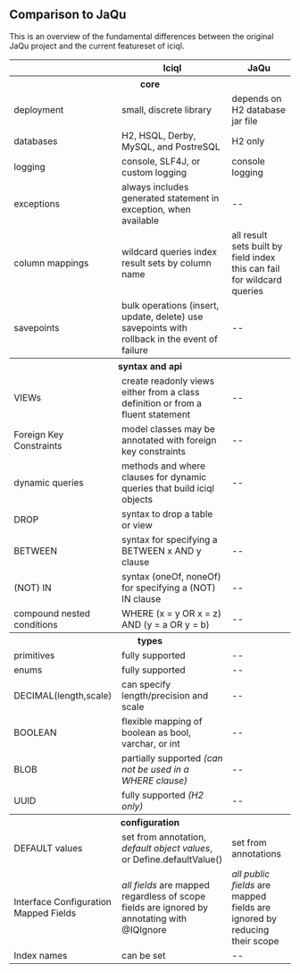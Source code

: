 
## Comparison to JaQu 

This is an overview of the fundamental differences between the original JaQu project and the current featureset of iciql.  

<table class="table">
<tr><th></th><th>Iciql</th><th>JaQu</th></tr>
<tr><th colspan="3">core</th></tr>
<tr><td>deployment</td><td>small, discrete library</td><td>depends on H2 database jar file</td></tr>
<tr><td>databases</td><td>H2, HSQL, Derby, MySQL, and PostreSQL</td><td>H2 only</td></tr>
<tr><td>logging</td><td>console, SLF4J, or custom logging</td><td>console logging</td></tr>
<tr><td>exceptions</td><td>always includes generated statement in exception, when available</td><td>--</td></tr>
<tr><td>column mappings</td><td>wildcard queries index result sets by column name</td><td>all result sets built by field index<br/>this can fail for wildcard queries</td></tr>
<tr><td>savepoints</td><td>bulk operations (insert, update, delete) use savepoints with rollback in the event of failure</td><td>--</td></tr>
<tr><th colspan="3">syntax and api</th></tr>
<tr><td>VIEWs</td><td>create readonly views either from a class definition or from a fluent statement</td><td>--</td></tr>
<tr><td>Foreign Key Constraints</td><td>model classes may be annotated with foreign key constraints</td><td>--</td></tr>
<tr><td>dynamic queries</td><td>methods and where clauses for dynamic queries that build iciql objects</td><td>--</td></tr>
<tr><td>DROP</td><td>syntax to drop a table or view</td><td></td></tr>
<tr><td>BETWEEN</td><td>syntax for specifying a BETWEEN x AND y clause</td><td>--</td></tr>
<tr><td>(NOT) IN</td><td>syntax (oneOf, noneOf) for specifying a (NOT) IN clause</td><td>--</td></tr>
<tr><td>compound nested conditions</td><td>WHERE (x = y OR x = z) AND (y = a OR y = b)</td><td>--</td></tr>
<tr><th colspan="3">types</th></tr>
<tr><td>primitives</td><td>fully supported</td><td>--</td></tr>
<tr><td>enums</td><td>fully supported</td><td>--</td></tr>
<tr><td>DECIMAL(length,scale)</td><td>can specify length/precision and scale</td><td>--</td></tr>
<tr><td>BOOLEAN</td><td>flexible mapping of boolean as bool, varchar, or int</td><td>--</td></tr>
<tr><td>BLOB</td><td>partially supported <em>(can not be used in a WHERE clause)</em></td><td>--</td></tr>
<tr><td>UUID</td><td>fully supported <em>(H2 only)</em> </td><td>--</td></tr>
<tr><th colspan="3">configuration</th></tr>
<tr><td>DEFAULT values</td><td>set from annotation, <em>default object values</em>, or Define.defaultValue()</td><td>set from annotations</td></tr>
<tr><td>Interface Configuration<br/>Mapped Fields</td><td><em>all fields</em> are mapped regardless of scope<br/>fields are ignored by annotating with @IQIgnore</td><td><em>all public fields</em> are mapped<br/>fields are ignored by reducing their scope</td></tr>
<tr><td>Index names</td><td>can be set</td><td>--</td></tr>
</table>
